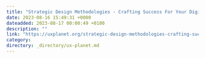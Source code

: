 ```yaml
---
title: "Strategic Design Methodologies - Crafting Success For Your Digital Products"
date: 2023-08-16 15:49:31 +0000
dateadded: 2023-08-17 00:00:49 +0100
description: ""
link: "https://uxplanet.org/strategic-design-methodologies-crafting-success-for-your-digital-products-8380b9e2ed27?source=rss----819cc2aaeee0---4"
category:
directory: _directory/ux-planet.md
---
```

